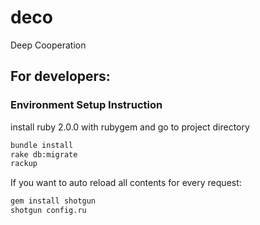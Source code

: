 # deco

Deep Cooperation

## For developers:

### Environment Setup Instruction

install ruby 2.0.0 with rubygem and go to project directory

~~~bash
bundle install
rake db:migrate
rackup
~~~

If you want to auto reload all contents for every request:

~~~bash
gem install shotgun
shotgun config.ru
~~~
